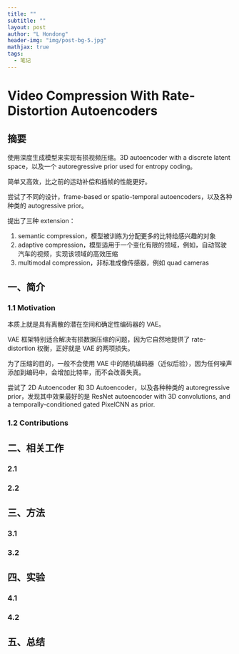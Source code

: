```yaml
---
title: ""
subtitle: ""
layout: post
author: "L Hondong"
header-img: "img/post-bg-5.jpg"
mathjax: true
tags:
  - 笔记
---
```


# Video Compression With Rate-Distortion Autoencoders

## 摘要

使用深度生成模型来实现有损视频压缩。3D autoencoder with a discrete latent space，以及一个 autoregressive prior used for entropy coding。

简单又高效，比之前的运动补偿和插帧的性能更好。

尝试了不同的设计，frame-based or spatio-temporal autoencoders，以及各种种类的 autogressive prior。

提出了三种 extension：

1. semantic compression，模型被训练为分配更多的比特给感兴趣的对象
2. adaptive compression，模型适用于一个变化有限的领域，例如，自动驾驶汽车的视频，实现该领域的高效压缩
3. multimodal compression，非标准成像传感器，例如 quad cameras

## 一、简介

### 1.1 Motivation

本质上就是具有离散的潜在空间和确定性编码器的 VAE。

VAE 框架特别适合解决有损数据压缩的问题，因为它自然地提供了 rate-distortion 权衡，正好就是 VAE 的两项损失。

为了压缩的目的，一般不会使用 VAE 中的随机编码器（近似后验），因为任何噪声添加到编码中，会增加比特率，而不会改善失真。

尝试了 2D Autoencoder 和 3D Autoencoder，以及各种种类的 autoregressive prior，发现其中效果最好的是 ResNet autoencoder with 3D convolutions, and a temporally-conditioned gated PixelCNN as prior.

### 1.2 Contributions

## 二、相关工作

### 2.1 

### 2.2 

## 三、方法

### 3.1 

### 3.2 

## 四、实验

### 4.1 

### 4.2 

## 五、总结
